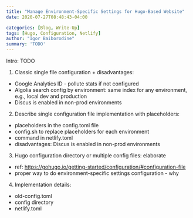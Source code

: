 ```yaml
---
title: "Manage Environment-Specific Settings for Hugo-Based Website"
date: 2020-07-27T08:48:43-04:00

categories: [Blog, Write-Up]
tags: [Hugo, Configuration, Netlify]
author: "Igor Baiborodine"
summary: 'TODO'
---
```


Intro: TODO

1. Classic single file configuration + disadvantages:
 - Google Analytics ID - pollute stats if not configured
 - Algolia search config by environment: same index for any environment, e.g.,  local dev and production
 - Discus is enabled in non-prod environments  

2. Describe single configuration file implementation with placeholders:
 - placeholders in the config.toml file
 - config.sh to replace placeholders for each environment 
 - command in netlify.toml
 - disadvantages: Discus is enabled in non-prod environments
 
3. Hugo configuration directory or multiple config files: elaborate
 - ref: https://gohugo.io/getting-started/configuration/#configuration-file
 - proper way to do environment-specific settings configuration - why
 
4. Implementation details:
 - old-config.toml
 - config directory
 - netlify.toml
   
